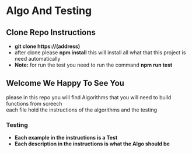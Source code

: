 # Algo And Testing

## Clone Repo Instructions

- **git clone https://(address)**
- after clone please **npm install** this will install all what that this project is need automatically
- **Note:** for run the test you need to run the command **npm run test**

## Welcome We Happy To See You

please in this repo you will find Algorithms that you will need to build functions from screech <br>
each file hold the instructions of the algorithms and the testing

### Testing

- **Each example in the instructions is a Test**
- **Each description in the instructions is what the Algo should be**
